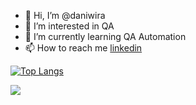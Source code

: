 - 👋 Hi, I’m @daniwira
- 👀 I’m interested in QA
- 🌱 I’m currently learning QA Automation
- 📫 How to reach me 
     <a href="https://www.linkedin.com/in/dani-wira-sasmita/" rel="nofollow">linkedin</a>
     
[![Top Langs](https://github-readme-stats.vercel.app/api/top-langs/?username=daniwira&layout=compact)](https://github.com/anuraghazra/github-readme-stats)

![](https://komarev.com/ghpvc/?username=daniwira&label=Profile+views)

<!---
daniwira/daniwira is a ✨ special ✨ repository because its `README.md` (this file) appears on your GitHub profile.
You can click the Preview link to take a look at your changes.
--->
